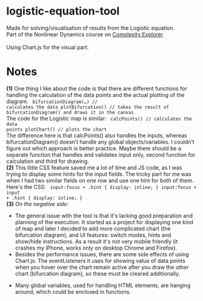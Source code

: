 # logistic-equation-tool

Made for solving/visualisation of results from the Logistic equation.<br>
Part of the Nonlinear Dynamics course on <a href='https://www.complexityexplorer.org/courses/92-nonlinear-dynamics-mathematical-and-computational-approaches/'>Complexity Explorer</a>.<br><br>
Using Chart.js for the visual part.

# Notes

<strong>(1)</strong> One thing I like about the code is that there are different functions for handling the calculation of the data points and the actual plotting of the diagram.
<code>
bifurcationDiagram(…) // calculates the data
plotBifurcation() // takes the result of bifurcationDiagram() and draws it in the canvas
</code><br>
The code for the Logistic map is similar:
<code>
calcPoints() // calculates the data points
plotChart() // plots the chart
</code><br>
The difference here is that calcPoints() also handles the inputs, whereas bifurcationDiagram() doesn’t handle any global objects/variables. I couldn’t figure out which approach is better practice. Maybe there should be a separate function that handles and validates input only, second function for calculation and third for drawing.
<br>
<strong>(2)</strong> This little CSS feature saved me a lot of time and JS code, as I was trying to display some hints for the input fields. The tricky part for me was when I had two similar fields on one row and use one hint for both of them. Here's the CSS:
<code>
input:focus + .hint {
	display: inline;
}
input:focus + input + .hint {
	display: inline;
}
</code><br>
<strong>(3)</strong> <em>On the negative side:</em> <ul>
	<li>The general issue with the tool is that it's lacking good preparation and planning of the execution. It started as a project for displaying one kind of map and later I decided to add more complicated chart (the bifurcation diagram), and UI features: switch modes, hints and show/hide instructions. As a result it's not very mobile friendly (it crashes my iPhone, works only on desktop Chrome and Firefox).</li>
	<li>Besides the performance issues, there are some side effects of using Chart.js. The eventListeners it uses for showing value of data points when you hover over the chart remain active after you draw the other chart (bifurcation diagram), so these must be cleared additionally.</li>
<li>Many global variables, used for handling HTML elements, are hanging around, which could be enclosed in functions.</li>
	</ul>
